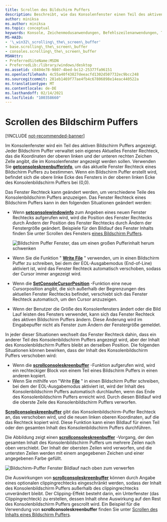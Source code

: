 ```yaml
---
title: Scrollen des Bildschirm Puffers
description: Beschreibt, wie das Konsolenfenster einen Teil des aktiven Bildschirm Puffers anzeigt.
author: miniksa
ms.author: miniksa
ms.topic: conceptual
keywords: Konsole, Zeichenmodusanwendungen, Befehlszeilenanwendungen, Terminalanwendungen, Konsolen-API
MS-HAID:
- '\_win32\_scrolling\_the\_screen\_buffer'
- base.scrolling\_the\_screen\_buffer
- consoles.scrolling\_the\_screen\_buffer
MSHAttr:
- PreferredSiteName:MSDN
- PreferredLib:/library/windows/desktop
ms.assetid: c8404e78-9807-4bed-bc12-25377fa96151
ms.openlocfilehash: 4c55a40f43827deeacfd1302d507732ec9bcc248
ms.sourcegitcommit: 281eb1469f77ae4fb4c67806898e14eac440522a
ms.translationtype: MT
ms.contentlocale: de-DE
ms.lasthandoff: 02/14/2021
ms.locfileid: "100358660"
---
```

# <a name="scrolling-the-screen-buffer"></a>Scrollen des Bildschirm Puffers

[!INCLUDE [not-recommended-banner](./includes/not-recommended-banner.md)]

Im Konsolenfenster wird ein Teil des aktiven Bildschirm Puffers angezeigt. Jeder Bildschirm Puffer verwaltet sein eigenes Aktuelles Fenster Rechteck, das die Koordinaten der oberen linken und der unteren rechten Zeichen Zelle angibt, die im Konsolenfenster angezeigt werden sollen. Verwenden Sie [**getconsoleskreenbufferinfo**](getconsolescreenbufferinfo.md), um das aktuelle Fenster Rechteck eines Bildschirm Puffers zu bestimmen. Wenn ein Bildschirm Puffer erstellt wird, befindet sich die obere linke Ecke des Fensters in der oberen linken Ecke des Konsolenbildschirm Puffers bei (0,0).

Das Fenster Rechteck kann geändert werden, um verschiedene Teile des Konsolenbildschirm Puffers anzuzeigen. Das Fenster Rechteck eines Bildschirm Puffers kann in den folgenden Situationen geändert werden:

- Wenn [**setconsolewindowinfo**](setconsolewindowinfo.md) zum Angeben eines neuen Fenster Rechtecks aufgerufen wird, wird die Position des Fenster Rechtecks durch Ändern der Position des Fenster Rechtecks durch Ändern der Fenstergröße geändert. Beispiele für den Bildlauf des Fenster Inhalts finden Sie unter Scrollen des Fensters [eines Bildschirm Puffers](scrolling-a-screen-buffer-s-window.md).

  ![Bildschirm Puffer Fenster, das um einen großen Pufferinhalt herum schwenken](images/cscon-01.png)

- Wenn Sie die Funktion " [**Write File**](/windows/win32/api/fileapi/nf-fileapi-writefile) " verwenden, um in einen Bildschirm Puffer zu schreiben, bei dem der EOL-Ausgabemodus (End-of-Line) aktiviert ist, wird das Fenster Rechteck automatisch verschoben, sodass der Cursor immer angezeigt wird.
- Wenn die [**SetConsoleCursorPosition**](setconsolecursorposition.md) -Funktion eine neue Cursorposition angibt, die sich außerhalb der Begrenzungen des aktuellen Fenster Rechtecks befindet, verschiebt sich das Fenster Rechteck automatisch, um den Cursor anzuzeigen.
- Wenn der Benutzer die Größe des Konsolenfensters ändert oder die Bild Lauf leisten des Fensters verwendet, kann sich das Fenster Rechteck des aktiven Bildschirm Puffers ändern. Diese Änderung wird im Eingabepuffer nicht als Fenster zum Ändern der Fenstergröße gemeldet.

In jeder dieser Situationen wechselt das Fenster Rechteck dahin, dass ein anderer Teil des Konsolenbildschirm Puffers angezeigt wird, aber der Inhalt des Konsolenbildschirm Puffers bleibt an derselben Position. Die folgenden Situationen können bewirken, dass der Inhalt des Konsolenbildschirm Puffers verschoben wird:

- Wenn die [**scrollconsoleskreenbuffer**](scrollconsolescreenbuffer.md) -Funktion aufgerufen wird, wird ein rechteckiger Block von einem Teil eines Bildschirm Puffers in einen anderen kopiert.
- Wenn Sie mithilfe von "Write [**File**](/windows/win32/api/fileapi/nf-fileapi-writefile) " in einen Bildschirm Puffer schreiben, bei dem der EOL-Ausgabemodus aktiviert ist, wird der Inhalt des Konsolenbildschirm Puffers automatisch durchlaufen, wenn das Ende des Konsolenbildschirm Puffers erreicht wird. Durch diesen Bildlauf wird die oberste Zeile des Konsolenbildschirm Puffers verworfen.

[**Scrollconsoleskreenbuffer**](scrollconsolescreenbuffer.md) gibt das Konsolenbildschirm-Puffer Rechteck an, das verschoben wird, und die neuen linken oberen Koordinaten, auf die das Rechteck kopiert wird. Diese Funktion kann einen Bildlauf für einen Teil oder den gesamten Inhalt des Konsolenbildschirm Puffers durchführen.

Die Abbildung zeigt einen [**scrollconsoleskreenbuffer**](scrollconsolescreenbuffer.md) -Vorgang, der den gesamten Inhalt des Konsolenbildschirm Puffers um mehrere Zeilen nach oben verschiebt. Der Inhalt der obersten Zeilen wird verworfen, und die untersten Zeilen werden mit einem angegebenen Zeichen und einer angegebenen Farbe gefüllt.

![Bildschirm-Puffer Fenster Bildlauf nach oben zum verwerfen](images/cscon-02.png)

Die Auswirkungen von [**scrollconsoleskreenbuffer**](scrollconsolescreenbuffer.md) können durch Angabe eines optionalen clippingrechtecks eingeschränkt werden, sodass der Inhalt des Konsolenbildschirm Puffers außerhalb des clippingrechtecks unverändert bleibt. Der Clipping-Effekt besteht darin, ein Unterfenster (das Clippingrechteck) zu erstellen, dessen Inhalt ohne Auswirkung auf den Rest des Konsolenbildschirm Puffers gescrollt wird. Ein Beispiel für die Verwendung von **scrollconsoleskreenbuffer** finden Sie unter [Scrollen des Inhalts eines Bildschirm Puffers](scrolling-a-screen-buffer-s-contents.md).